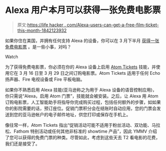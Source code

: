 # Alexa 用户本月可以获得一张免费电影票

> 原文:[https://life hacker . com/Alexa-users-can-get-a-free-film-ticket-this-month-1842123932](https://lifehacker.com/alexa-users-can-get-a-free-movie-ticket-this-month-1842123932)

如果你住在美国，并拥有任何支持 Alexa 的设备，你可以在 3 月下半月 [获得一张免费电影票](https://www.atomtickets.com/promotions?clickid=186b6db9N8bac11e9b7fb42010a246f0d&irgwc=1&ref=ir) 。是一些小事，对吗？

Watch

为了获得免费电影票，你必须在你的 Alexa 设备上启用 [Atom Tickets](https://www.atomtickets.com/promotions) 技能，并使用它在 3 月 16 日至 3 月 29 日之间订购电影票。Atom Tickets 适用于任何 Echo 扬声器、Fire 电视设备或 Fire 平板电脑。

如果你不熟悉启用 Alexa 技能(亚马逊称之为用于 Alexa 设备的语音控制应用)，你只需说“Alexa，启用 Atom 门票”，技能就会被安装。之后，让 Alexa 用 Atom 订购电影票，人工智能助手将指导你完成购买过程，包括任何额外的步骤，如如果你的影院需要的话，预订座位。促销门票积分会在结账时自动应用，您的门票会发送到您的亚马逊帐户的电子邮件地址，供您打印或保存在手机上。

像往常一样，Atom Tickets 指出“促销活动可能不适用于粉丝活动、双功能、马拉松、Fathom 特别活动或任何其他非标准的 showtime 产品”，因此 YMMV 介绍了您可以获得的免费门票的种类。尽管如此，考虑到这些天去 T2 看电影的花费，我们还是接受了。